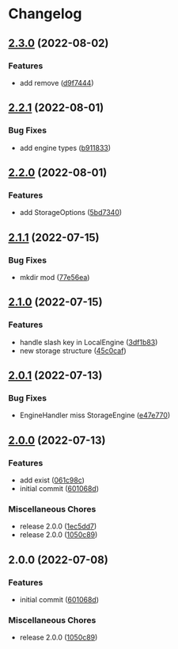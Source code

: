 # Changelog

## [2.3.0](https://github.com/depixy/storage/compare/v2.2.1...v2.3.0) (2022-08-02)


### Features

* add remove ([d9f7444](https://github.com/depixy/storage/commit/d9f74444d6276a68519813dd76e3116119bbc716))

## [2.2.1](https://github.com/depixy/storage/compare/v2.2.0...v2.2.1) (2022-08-01)


### Bug Fixes

* add engine types ([b911833](https://github.com/depixy/storage/commit/b911833c48b2157bb37fa5ff883e55b84429acae))

## [2.2.0](https://github.com/depixy/storage/compare/v2.1.1...v2.2.0) (2022-08-01)


### Features

* add StorageOptions ([5bd7340](https://github.com/depixy/storage/commit/5bd7340708825e16ef51ddc08325af5870de5be7))

## [2.1.1](https://github.com/depixy/storage/compare/v2.1.0...v2.1.1) (2022-07-15)


### Bug Fixes

* mkdir mod ([77e56ea](https://github.com/depixy/storage/commit/77e56ea7b7fb0b90a748a0c81c26ec99007c1cfb))

## [2.1.0](https://github.com/depixy/storage/compare/v2.0.1...v2.1.0) (2022-07-15)


### Features

* handle slash key in LocalEngine ([3df1b83](https://github.com/depixy/storage/commit/3df1b8397a071e25766e4f30b7091cf628cc2aee))
* new storage structure ([45c0caf](https://github.com/depixy/storage/commit/45c0caf01629a60d93a23f472e67213d63aa9290))

## [2.0.1](https://github.com/depixy/storage/compare/v2.0.0...v2.0.1) (2022-07-13)


### Bug Fixes

* EngineHandler miss StorageEngine ([e47e770](https://github.com/depixy/storage/commit/e47e770bcb42335b7a398076a7f806953fea850c))

## [2.0.0](https://github.com/depixy/storage/compare/v2.0.0...v2.0.0) (2022-07-13)


### Features

* add exist ([061c98c](https://github.com/depixy/storage/commit/061c98ca43ecd5a5cedd159730ff71f795b0a6da))
* initial commit ([601068d](https://github.com/depixy/storage/commit/601068db0d5dbdfc4796f9f259e466d244d64f2f))


### Miscellaneous Chores

* release 2.0.0 ([1ec5dd7](https://github.com/depixy/storage/commit/1ec5dd7e5f7636740d555860e2b9ffed5ae2ffdc))
* release 2.0.0 ([1050c89](https://github.com/depixy/storage/commit/1050c892211b7780666752880564323002e9166f))

## 2.0.0 (2022-07-08)


### Features

* initial commit ([601068d](https://github.com/depixy/storage/commit/601068db0d5dbdfc4796f9f259e466d244d64f2f))


### Miscellaneous Chores

* release 2.0.0 ([1050c89](https://github.com/depixy/storage/commit/1050c892211b7780666752880564323002e9166f))
